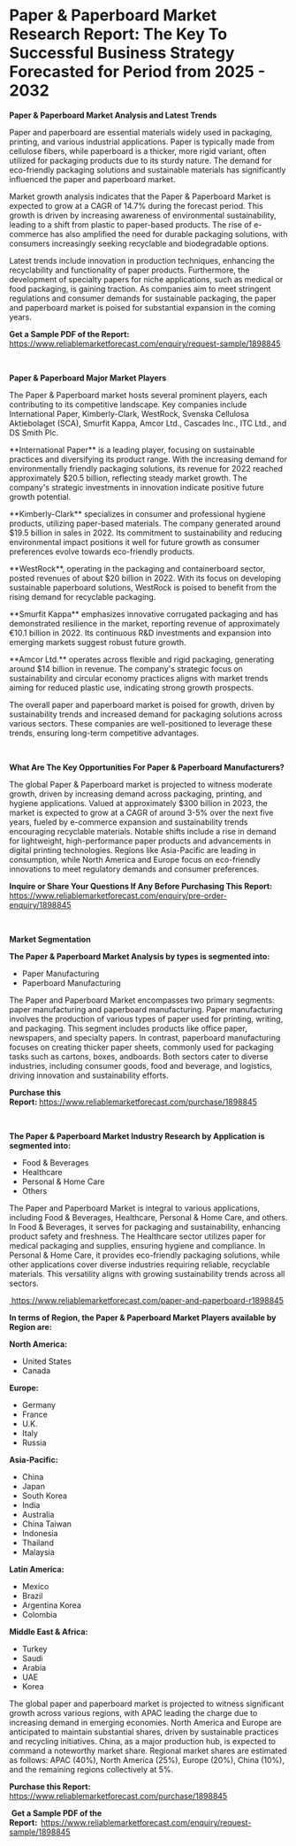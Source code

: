 <p><h1>Paper & Paperboard Market Research Report: The Key To Successful Business Strategy Forecasted for Period from 2025 - 2032</h1></p><p><strong>Paper & Paperboard Market Analysis and Latest Trends</strong></p>
<p><p>Paper and paperboard are essential materials widely used in packaging, printing, and various industrial applications. Paper is typically made from cellulose fibers, while paperboard is a thicker, more rigid variant, often utilized for packaging products due to its sturdy nature. The demand for eco-friendly packaging solutions and sustainable materials has significantly influenced the paper and paperboard market.</p><p>Market growth analysis indicates that the Paper & Paperboard Market is expected to grow at a CAGR of 14.7% during the forecast period. This growth is driven by increasing awareness of environmental sustainability, leading to a shift from plastic to paper-based products. The rise of e-commerce has also amplified the need for durable packaging solutions, with consumers increasingly seeking recyclable and biodegradable options.</p><p>Latest trends include innovation in production techniques, enhancing the recyclability and functionality of paper products. Furthermore, the development of specialty papers for niche applications, such as medical or food packaging, is gaining traction. As companies aim to meet stringent regulations and consumer demands for sustainable packaging, the paper and paperboard market is poised for substantial expansion in the coming years.</p></p>
<p><strong>Get a Sample PDF of the Report:&nbsp;</strong> <a href="https://www.reliablemarketforecast.com/enquiry/request-sample/1898845?utm_campaign=1080&utm_medium=2&utm_source=Github&utm_content=ia&utm_term=19042025&utm_id=paper-paperboard">https://www.reliablemarketforecast.com/enquiry/request-sample/1898845</a></p>
<p>&nbsp;</p>
<p><strong>Paper & Paperboard Major Market Players</strong></p>
<p><p>The Paper & Paperboard market hosts several prominent players, each contributing to its competitive landscape. Key companies include International Paper, Kimberly-Clark, WestRock, Svenska Cellulosa Aktiebolaget (SCA), Smurfit Kappa, Amcor Ltd., Cascades Inc., ITC Ltd., and DS Smith Plc.</p><p>**International Paper** is a leading player, focusing on sustainable practices and diversifying its product range. With the increasing demand for environmentally friendly packaging solutions, its revenue for 2022 reached approximately $20.5 billion, reflecting steady market growth. The company's strategic investments in innovation indicate positive future growth potential.</p><p>**Kimberly-Clark** specializes in consumer and professional hygiene products, utilizing paper-based materials. The company generated around $19.5 billion in sales in 2022. Its commitment to sustainability and reducing environmental impact positions it well for future growth as consumer preferences evolve towards eco-friendly products.</p><p>**WestRock**, operating in the packaging and containerboard sector, posted revenues of about $20 billion in 2022. With its focus on developing sustainable paperboard solutions, WestRock is poised to benefit from the rising demand for recyclable packaging.</p><p>**Smurfit Kappa** emphasizes innovative corrugated packaging and has demonstrated resilience in the market, reporting revenue of approximately €10.1 billion in 2022. Its continuous R&D investments and expansion into emerging markets suggest robust future growth.</p><p>**Amcor Ltd.** operates across flexible and rigid packaging, generating around $14 billion in revenue. The company's strategic focus on sustainability and circular economy practices aligns with market trends aiming for reduced plastic use, indicating strong growth prospects.</p><p>The overall paper and paperboard market is poised for growth, driven by sustainability trends and increased demand for packaging solutions across various sectors. These companies are well-positioned to leverage these trends, ensuring long-term competitive advantages.</p></p>
<p>&nbsp;</p>
<p><strong>What Are The Key Opportunities For Paper & Paperboard Manufacturers?</strong></p>
<p><p>The global Paper & Paperboard market is projected to witness moderate growth, driven by increasing demand across packaging, printing, and hygiene applications. Valued at approximately $300 billion in 2023, the market is expected to grow at a CAGR of around 3-5% over the next five years, fueled by e-commerce expansion and sustainability trends encouraging recyclable materials. Notable shifts include a rise in demand for lightweight, high-performance paper products and advancements in digital printing technologies. Regions like Asia-Pacific are leading in consumption, while North America and Europe focus on eco-friendly innovations to meet regulatory demands and consumer preferences.</p></p>
<p><strong>Inquire or Share Your Questions If Any Before Purchasing This Report:</strong> <a href="https://www.reliablemarketforecast.com/enquiry/pre-order-enquiry/1898845?utm_campaign=1080&utm_medium=2&utm_source=Github&utm_content=ia&utm_term=19042025&utm_id=paper-paperboard">https://www.reliablemarketforecast.com/enquiry/pre-order-enquiry/1898845</a></p>
<p>&nbsp;</p>
<p><strong>Market Segmentation</strong></p>
<p><strong>The Paper & Paperboard Market Analysis by types is segmented into:</strong></p>
<p><ul><li>Paper Manufacturing</li><li>Paperboard Manufacturing</li></ul></p>
<p><p>The Paper and Paperboard Market encompasses two primary segments: paper manufacturing and paperboard manufacturing. Paper manufacturing involves the production of various types of paper used for printing, writing, and packaging. This segment includes products like office paper, newspapers, and specialty papers. In contrast, paperboard manufacturing focuses on creating thicker paper sheets, commonly used for packaging tasks such as cartons, boxes, andboards. Both sectors cater to diverse industries, including consumer goods, food and beverage, and logistics, driving innovation and sustainability efforts.</p></p>
<p><strong>Purchase this Report:&nbsp;</strong><a href="https://www.reliablemarketforecast.com/purchase/1898845?utm_campaign=1080&utm_medium=2&utm_source=Github&utm_content=ia&utm_term=19042025&utm_id=paper-paperboard">https://www.reliablemarketforecast.com/purchase/1898845</a></p>
<p>&nbsp;</p>
<p><strong>The Paper & Paperboard Market Industry Research by Application is segmented into:</strong></p>
<p><ul><li>Food & Beverages</li><li>Healthcare</li><li>Personal & Home Care</li><li>Others</li></ul></p>
<p><p>The Paper and Paperboard Market is integral to various applications, including Food & Beverages, Healthcare, Personal & Home Care, and others. In Food & Beverages, it serves for packaging and sustainability, enhancing product safety and freshness. The Healthcare sector utilizes paper for medical packaging and supplies, ensuring hygiene and compliance. In Personal & Home Care, it provides eco-friendly packaging solutions, while other applications cover diverse industries requiring reliable, recyclable materials. This versatility aligns with growing sustainability trends across all sectors.</p></p>
<p><a href="https://www.reliablemarketforecast.com/paper-and-paperboard-r1898845?utm_campaign=1080&utm_medium=2&utm_source=Github&utm_content=ia&utm_term=19042025&utm_id=paper-paperboard">&nbsp;https://www.reliablemarketforecast.com/paper-and-paperboard-r1898845</a></p>
<p><strong>In terms of Region, the Paper & Paperboard Market Players available by Region are:</strong></p>
<p>
    <p> <strong> North America: </strong>
        <ul>
            <li>United States</li>
            <li>Canada</li>
        </ul>
        </p> 
    <p> <strong> Europe: </strong>
        <ul>
            <li>Germany</li>
            <li>France</li>
            <li>U.K.</li>
            <li>Italy</li>
            <li>Russia</li>
        </ul>
        </p> 
    <p> <strong> Asia-Pacific: </strong>
        <ul>
            <li>China</li>
            <li>Japan</li>
            <li>South Korea</li>
            <li>India</li>
            <li>Australia</li>
            <li>China Taiwan</li>
            <li>Indonesia</li>
            <li>Thailand</li>
            <li>Malaysia</li>
        </ul>
        </p> 
    <p> <strong> Latin America: </strong>
        <ul>
            <li>Mexico</li>
            <li>Brazil</li>
            <li>Argentina Korea</li>
            <li>Colombia</li>
        </ul>
        </p> 
    <p> <strong> Middle East & Africa: </strong>
        <ul>
            <li>Turkey</li>
            <li>Saudi</li>
            <li>Arabia</li>
            <li>UAE</li>
            <li>Korea</li>
        </ul>
    </p>
    </p>
<p><p>The global paper and paperboard market is projected to witness significant growth across various regions, with APAC leading the charge due to increasing demand in emerging economies. North America and Europe are anticipated to maintain substantial shares, driven by sustainable practices and recycling initiatives. China, as a major production hub, is expected to command a noteworthy market share. Regional market shares are estimated as follows: APAC (40%), North America (25%), Europe (20%), China (10%), and the remaining regions collectively at 5%.</p></p>
<p><strong>Purchase this Report: </strong><a href="https://www.reliablemarketforecast.com/purchase/1898845?utm_campaign=1080&utm_medium=2&utm_source=Github&utm_content=ia&utm_term=19042025&utm_id=paper-paperboard">https://www.reliablemarketforecast.com/purchase/1898845</a></p>
<p>&nbsp;<strong>Get a Sample PDF of the Report:&nbsp;&nbsp;</strong><a href="https://www.reliablemarketforecast.com/enquiry/request-sample/1898845?utm_campaign=1080&utm_medium=2&utm_source=Github&utm_content=ia&utm_term=19042025&utm_id=paper-paperboard">https://www.reliablemarketforecast.com/enquiry/request-sample/1898845</a></p>
<p><strong></strong></p>
<p><p></p><p></p><p></p></p>